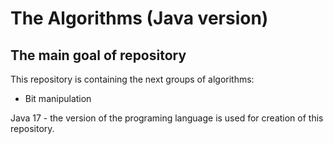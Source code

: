 # The Algorithms (Java version)

## The main goal of repository

This repository is containing the next groups of algorithms:

- Bit manipulation


Java 17 - the version of the programing language is used for creation of this 
repository.